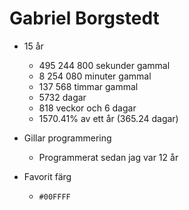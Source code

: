 # Gabriel Borgstedt
* 15 år
    * 495 244 800 sekunder gammal
    * 8 254 080 minuter gammal
    * 137 568 timmar gammal
    * 5732 dagar
    * 818 veckor och 6 dagar
    * 1570.41% av ett år (365.24 dagar)
* Gillar programmering
  * Programmerat sedan jag var 12 år

* Favorit färg
  * `#00FFFF`